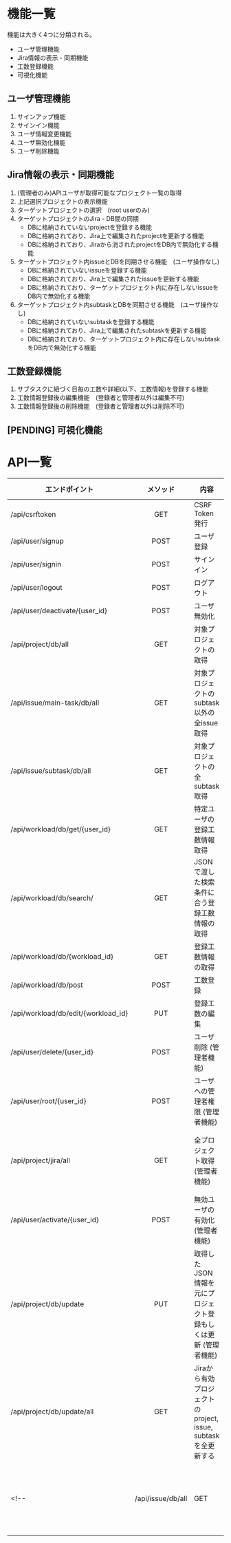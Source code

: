 

# 機能一覧

機能は大きく4つに分類される。
- ユーザ管理機能
- Jira情報の表示・同期機能
- 工数登録機能
- 可視化機能


## ユーザ管理機能
1. サインアップ機能
1. サインイン機能
1. ユーザ情報変更機能
1. ユーザ無効化機能
1. ユーザ削除機能


## Jira情報の表示・同期機能
1. (管理者のみ)APIユーザが取得可能なプロジェクト一覧の取得
1. 上記選択プロジェクトの表示機能
1. ターゲットプロジェクトの選択　(root userのみ)
1. ターゲットプロジェクトのJira - DB間の同期
    - DBに格納されていないprojectを登録する機能
    - DBに格納されており、Jira上で編集されたprojectを更新する機能
    - DBに格納されており、Jiraから消されたprojectをDB内で無効化する機能
1. ターゲットプロジェクト内issueとDBを同期させる機能　(ユーザ操作なし)
    - DBに格納されていないissueを登録する機能
    - DBに格納されており、Jira上で編集されたissueを更新する機能
    - DBに格納されており、ターゲットプロジェクト内に存在しないissueをDB内で無効化する機能
1. ターゲットプロジェクト内subtaskとDBを同期させる機能　(ユーザ操作なし)
    - DBに格納されていないsubtaskを登録する機能
    - DBに格納されており、Jira上で編集されたsubtaskを更新する機能
    - DBに格納されており、ターゲットプロジェクト内に存在しないsubtaskをDB内で無効化する機能


## 工数登録機能
1. サブタスクに紐づく日毎の工数や詳細(以下、工数情報)を登録する機能
1. 工数情報登録後の編集機能　(登録者と管理者以外は編集不可)
1. 工数情報登録後の削除機能　(登録者と管理者以外は削除不可)

## [PENDING] 可視化機能



# API一覧

| エンドポイント | メソッド | 内容 | JWT | CSRF token | remark |
| --- | :---: | --- | :---: | :---: | --- |
| /api/csrftoken | GET | CSRF Token発行 | ？ | ？ | - |
| /api/user/signup | POST | ユーザ登録 | ？ | ？ | - |
| /api/user/signin | POST | サインイン | O | O | - |
| /api/user/logout | POST | ログアウト | ？ | ？ | - |
| /api/user/deactivate/{user_id} | POST | ユーザ無効化 | ？ | ？ | - |
| /api/project/db/all | GET | 対象プロジェクトの取得 | ？ | ？ | - |
| /api/issue/main-task/db/all | GET | 対象プロジェクトのsubtask以外の全issue取得 | ？ | ？ | - |
| /api/issue/subtask/db/all | GET | 対象プロジェクトの全subtask取得 | ？ | ？ | - |
| /api/workload/db/get/{user_id} | GET | 特定ユーザの登録工数情報取得 | ？ | ？ | - |
| /api/workload/db/search/ | GET | JSONで渡した検索条件に合う登録工数情報の取得 | ？ | ？ | - |
| /api/workload/db/{workload_id} | GET | 登録工数情報の取得 | ？ | ？ | - |
| /api/workload/db/post | POST | 工数登録 | ？ | ？ | - |
| /api/workload/db/edit/{workload_id} | PUT | 登録工数の編集 | ？ | ？ | - |
| /api/user/delete/{user_id} | POST | ユーザ削除 (管理者機能) | ？ | ？ | - |
| /api/user/root/{user_id} | POST | ユーザへの管理者権限 (管理者機能) | ？ | ？ | - |
| /api/project/jira/all | GET | 全プロジェクト取得 (管理者機能) | ？ | ？ | APIユーザ権限内の全プロジェクト |
| /api/user/activate/{user_id} | POST | 無効ユーザの有効化 (管理者機能) | ？ | ？ | - |
| /api/project/db/update | PUT | 取得したJSON情報を元にプロジェクト登録もしくは更新 (管理者機能) | ？ | ？ | - |
| /api/project/db/update/all | GET | Jiraから有効プロジェクトのproject, issue, subtaskを全更新する | ？ | ？ | - |
<!-- | /api/issue/db/all | GET | 対象プロジェクトの全issue取得 | ？ | ？ | - | -->


